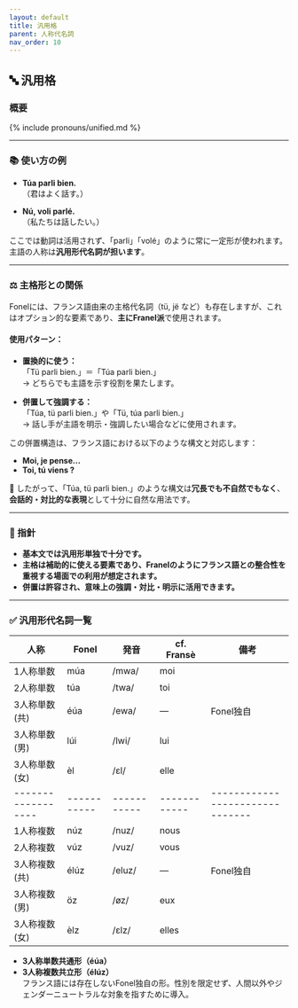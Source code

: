 ```yaml
---
layout: default
title: 汎用格
parent: 人称代名詞
nav_order: 10
---
```

## 🔤 汎用格

### 概要

{% include pronouns/unified.md %}


---

### 📚 使い方の例

- **Túa parli bien.**  
  （君はよく話す。）

- **Nú, voli parlé.**  
  （私たちは話したい。）

ここでは動詞は活用されず、「parli」「volé」のように常に一定形が使われます。主語の人称は**汎用形代名詞が担います**。

---

### ⚖️ 主格形との関係

Fonelには、フランス語由来の主格代名詞（tü, jë など）も存在しますが、これはオプション的な要素であり、**主にFranel派**で使用されます。

#### 使用パターン：

- **置換的に使う：**  
  「Tü parli bien.」＝「Túa parli bien.」  
  → どちらでも主語を示す役割を果たします。

- **併置して強調する：**  
  「Túa, tü parli bien.」や「Tü, túa parli bien.」  
  → 話し手が主語を明示・強調したい場合などに使用されます。

この併置構造は、フランス語における以下のような構文と対応します：

- **Moi, je pense...**
- **Toi, tú viens ?**

📌 したがって、「Túa, tü parli bien.」のような構文は**冗長でも不自然でもなく**、**会話的・対比的な表現**として十分に自然な用法です。

---

### 🧭 指針

- **基本文では汎用形単独で十分です。**
- **主格は補助的に使える要素であり、Franelのようにフランス語との整合性を重視する場面での利用が想定されます。**
- **併置は許容され、意味上の強調・対比・明示に活用できます。**

---

### ✅ 汎用形代名詞一覧


| 人称             | Fonel     | 発音      | cf. Fransè | 備考                          |
|------------------|-----------|-----------|------------|-------------------------------|
| 1人称単数        | múa       | /mwa/     | moi        |                               |
| 2人称単数        | túa       | /twa/     | toi        |                               |
| 3人称単数(共)    | éúa       | /ewa/     | ―         | Fonel独自                     |
| 3人称単数(男)    | lúi       | /lwi/     | lui        |                               |
| 3人称単数(女)    | èl        | /ɛl/      | elle       |                               |
|------------------|-----------|-----------|------------|-------------------------------|
| 1人称複数        | núz       | /nuz/     | nous       |                               |
| 2人称複数        | vúz       | /vuz/     | vous       |                               |
| 3人称複数(共)    | élúz      | /eluz/    | ―         | Fonel独自                     |
| 3人称複数(男)    | öz        | /øz/      | eux        |                               |
| 3人称複数(女)    | èlz       | /ɛlz/     | elles      |                               |

- **3人称単数共通形（éúa）**  
- **3人称複数共立形（élúz）**  
  フランス語には存在しないFonel独自の形。性別を限定せず、人間以外やジェンダーニュートラルな対象を指すために導入。  




